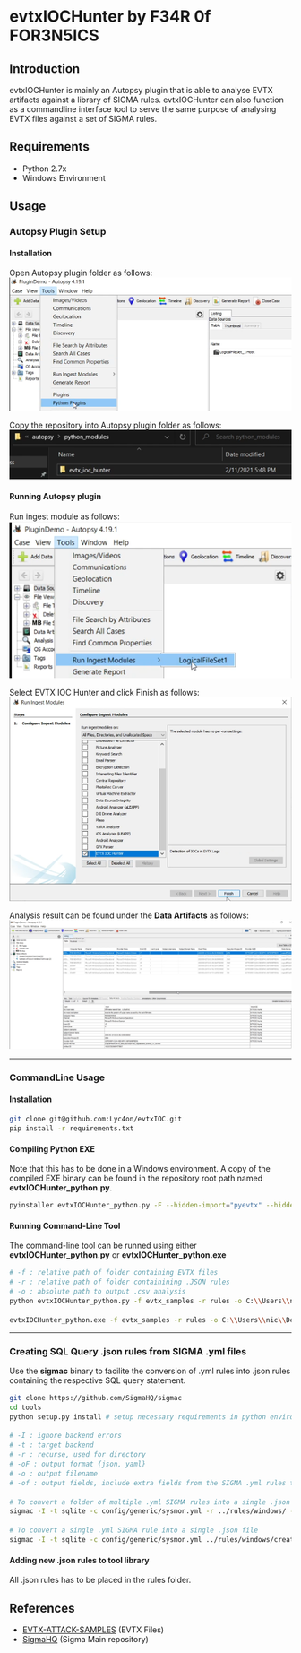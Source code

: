 # evtxIOCHunter by F34R 0f FOR3N5ICS
## Introduction
evtxIOCHunter is mainly an Autopsy plugin that is able to analyse EVTX artifacts against a library of SIGMA rules. evtxIOCHunter can also function as a commandline interface tool to serve the same purpose of analysing EVTX files against a set of SIGMA rules.

## Requirements
- Python 2.7x
- Windows Environment

## Usage
### Autopsy Plugin Setup
#### Installation
Open Autopsy plugin folder as follows:
![autopsy_01](Images/autopsy_01.png)

Copy the repository into Autopsy plugin folder as follows:
![autopsy_02](Images/autopsy_02.png)

#### Running Autopsy plugin
Run ingest module as follows:
![autopsy_03](Images/autopsy_03.png)

Select EVTX IOC Hunter and click Finish as follows:
![autopsy_04](Images/autopsy_04.png)

Analysis result can be found under the **Data Artifacts** as follows:
![autopsy_05](Images/autopsy_05.png)

---
### CommandLine Usage
#### Installation

```bash
git clone git@github.com:Lyc4on/evtxIOC.git
pip install -r requirements.txt
```

#### Compiling Python EXE
Note that this has to be done in a Windows environment. A copy of the compiled EXE binary can be found in the repository root path named **evtxIOCHunter_python.py**.

```bash
pyinstaller evtxIOCHunter_python.py -F --hidden-import="pyevtx" --hidden-import="yaml" --hidden-import="sqlalchemy.sql.default_comparator"
```

#### Running Command-Line Tool
The command-line tool can be runned using either **evtxIOCHunter_python.py** or **evtxIOCHunter_python.exe**
```bash
# -f : relative path of folder containing EVTX files
# -r : relative path of folder containining .JSON rules
# -o : absolute path to output .csv analysis
python evtxIOCHunter_python.py -f evtx_samples -r rules -o C:\\Users\\nic\\Desktop\\SIT_Local\\evtxIOC\\temp\\sub

evtxIOCHunter_python.exe -f evtx_samples -r rules -o C:\\Users\\nic\\Desktop\\SIT_Local\\evtxIOC\\temp\\sub
```

---

### Creating SQL Query .json rules from SIGMA .yml files

Use the **sigmac** binary to facilite the conversion of .yml rules into .json rules containing the respective SQL query statement.

```bash
git clone https://github.com/SigmaHQ/sigmac
cd tools
python setup.py install # setup necessary requirements in python environment

# -I : ignore backend errors 
# -t : target backend
# -r : recurse, used for directory
# -oF : output format {json, yaml}
# -o : output filename
# -of : output fields, include extra fields from the SIGMA .yml rules to be included in the output file

# To convert a folder of multiple .yml SIGMA rules into a single .json file
sigmac -I -t sqlite -c config/generic/sysmon.yml -r ../rules/windows/ -oF json -o test.json -of title,description

# To convert a single .yml SIGMA rule into a single .json file
sigmac -I -t sqlite -c config/generic/sysmon.yml ../rules/windows/create_remote_thread/sysmon_suspicious_remote_thread.yml -oF json -o single.json -of title,description
```

#### Adding new .json rules to tool library
All .json rules has to be placed in the rules folder.

## References
- [EVTX-ATTACK-SAMPLES](https://github.com/sbousseaden/EVTX-ATTACK-SAMPLES) (EVTX Files)
- [SigmaHQ](https://github.com/SigmaHQ/sigma) (Sigma Main repository)
